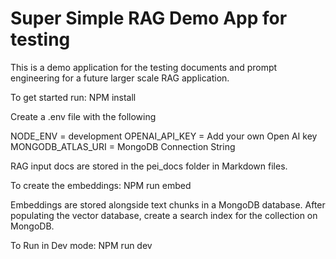 # Super Simple RAG Demo App for testing

This is a demo application for the testing documents and prompt engineering for a future larger scale RAG application.

To get started run:
NPM install

Create a .env file with the following 

NODE_ENV = development
OPENAI_API_KEY = Add your own Open AI key
MONGODB_ATLAS_URI = MongoDB Connection String

RAG input docs are stored in the pei_docs folder in Markdown files.

To create the embeddings:
NPM run embed

Embeddings are stored alongside text chunks in a MongoDB database. 
After populating the vector database, create a search index for the collection on MongoDB.

To Run in Dev mode:
NPM run dev



